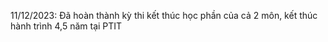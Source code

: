 11/12/2023: Đã hoàn thành kỳ thi kết thúc học phần của cả 2 môn, kết thúc hành trình 4,5 năm tại PTIT
